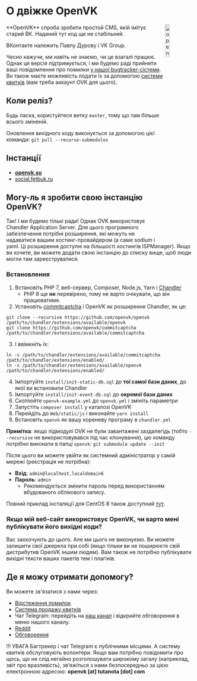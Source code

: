 # О двіжке OpenVK 
<img align="right" src="https://github.com/openvk/openvk/raw/master/Web/static/img/logo_shadow.png" alt="openvk" title="openvk" width="15%">
**OpenVK** спроба зробити простой CMS, якій імітує старий ВК. Наданий тут код ще не стабільний.

ВКонтакте належить Павлу Дурову і VK Group.

Чесно кажучи, ми навіть не знаємо, чи це взагалі працює. Однак ця версія підтримується, і ми будемо раді прийняти ваші повідомлення про помилки [у нашої bugtracker-сістеми](https://github.com/openvk/openvk/projects/1). Ви також маєте можливість подати їх за допомогою [системи квитків](https://openvk.su/support?act=new) (вам треба аккаунт OVK для цього).

## Коли реліз?

Будь ласка, користуйтеся ветку `master`, тому що там більше всього зміненій.

Оновлення вихідного коду виконується за допомогою цієї команди: `git pull --recurse-submodules`

## Інстанції

* **[openvk.su](https://openvk.su/)**
* [social.fetbuk.ru](http://social.fetbuk.ru/)

## Могу-ль я зробити свою інстанцію OpenVK?

Так! І ми будемо тількі ради!
Однак OVK використовує Chandler Application Server. Для цього програмного забезпечення потрібні розширення, які можуть не надаватися вашим хостинг-провайдером (а саме sodium і yaml. Ці розширення доступні на більшості хостингів ISPManager).
Якщо ви хочете, ви можете додати свою інстанцію до списку вище, щоб люди могли там зареєструватися.

### Встановлення

1. Встановіть PHP 7, веб-сервер, Composer, Node.js, Yarn і [Chandler](https://github.com/openvk/chandler)
   * PHP 8 ще **не** перевірено, тому не варто очікувати, що він працюватиме.
2. Установіть [commitcaptcha](https://github.com/openvk/commitcaptcha) і OpenVK як розширення Chandler, як це:
```
git clone --recursive https://github.com/openvk/openvk /path/to/chandler/extensions/available/openvk
git clone https://github.com/openvk/commitcaptcha /path/to/chandler/extensions/available/commitcaptcha
```
3. І ввімкніть їх:
```
ln -s /path/to/chandler/extensions/available/commitcaptcha /path/to/chandler/extensions/enabled/
ln -s /path/to/chandler/extensions/available/openvk /path/to/chandler/extensions/enabled/
```
4. Імпортуйте `install/init-static-db.sql` до **тої самої бази даних**, до якої ви встановили Chandler
5. Імпортуйте `install/init-event-db.sql` до **окремої бази даних**
6. Скопіюйте `openvk-example.yml` до `openvk.yml` і змініть параметри
7. Запустіть `composer install` у каталозі OpenVK
8. Перейдіть до `Web/static/js` і виконайте `yarn install`
9. Встановіть `openvk` як вашу кореневу програму в `chandler.yml`

**Примітка**: якщо підмодулі OVK не були завантажені заздалегідь (тобто `--recursive` не використовувався під час клонування), цю команду *потрібно* виконати в папці `openvk`: `git submodule update --init`

Після цього ви можете увійти як системний адміністратор у самій мережі (реєстрація не потрібна):

* **Вхід**: `admin@localhost.localdomain6`
* **Пароль**: `admin`
   * Рекомендується змінити пароль перед використанням вбудованого облікового запису.

Повний приклад інсталяції для CentOS 8 також доступний [тут](/openvk_engine/centos8_installation/).

### Якщо мій веб-сайт використовує OpenVK, чи варто мені публікувати його вихідні коди?

Вас заохочують до цього. Але ми цього не виконуємо. Ви можете залишити свої джерела при собі (якщо тільки ви не поширюєте свій дистрибутив OpenVK іншим людям).
Вам також не потрібно публікувати вихідні тексти ваших пакетів тем і плагінів.

## Де я можу отримати допомогу?

Ви можете зв'язатися з нами через:

* [Відстеження помилок](https://github.com/openvk/openvk/projects/1)
* [Система продажу квитків](https://openvk.su/support?act=new)
* Чат Telegram: перейдіть на [наш канал](https://t.me/openvk) і відкрийте обговорення в меню нашого каналу.
* [Reddit](https://www.reddit.com/r/openvk/)
* [Обговорення](https://github.com/openvk/openvk/discussions)

!!! УВАГА
     Багтрекер і чат Telegram є публічними місцями. А систему квитків обслуговують волонтери. Якщо вам потрібно повідомити про щось, що не слід негайно розголошувати широкому загалу (наприклад, звіт про вразливість), зв’яжіться з нами безпосередньо за цією електронною адресою: **openvk [at] tutanota [dot] com**
